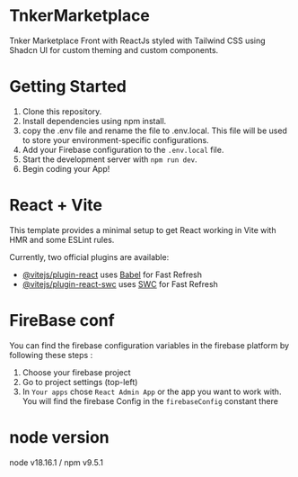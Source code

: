 # TnkerMarketplace

Tnker Marketplace Front with ReactJs styled with Tailwind CSS using Shadcn UI for custom theming and custom components.

# Getting Started

1. Clone this repository.
2. Install dependencies using npm install.
3. copy the .env file and rename the file to .env.local. This file will be used to store your environment-specific configurations.
4. Add your Firebase configuration to the `.env.local` file.
5. Start the development server with `npm run dev`.
6. Begin coding your App!

# React + Vite

This template provides a minimal setup to get React working in Vite with HMR and some ESLint rules.

Currently, two official plugins are available:

- [@vitejs/plugin-react](https://github.com/vitejs/vite-plugin-react/blob/main/packages/plugin-react/README.md) uses [Babel](https://babeljs.io/) for Fast Refresh
- [@vitejs/plugin-react-swc](https://github.com/vitejs/vite-plugin-react-swc) uses [SWC](https://swc.rs/) for Fast Refresh

# FireBase conf

You can find the firebase configuration variables in the firebase platform by following these steps :

1. Choose your firebase project
2. Go to project settings (top-left)
3. In `Your apps` chose `React Admin App` or the app you want to work with. You will find the firebase Config in the `firebaseConfig` constant there

# node version

node v18.16.1 / npm v9.5.1
